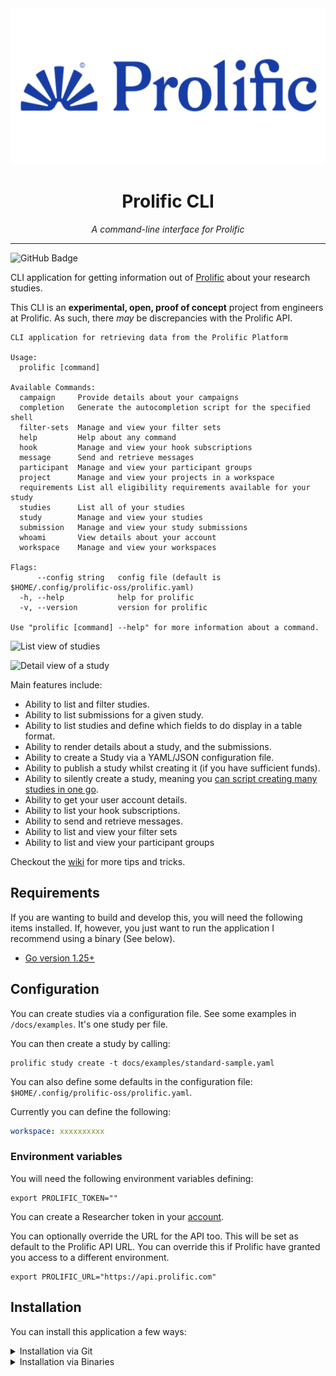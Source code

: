 <div align="center">
  <img alt="logo" src="./docs/img/logo.png" height="250px">

  <h1>Prolific CLI</h1>

<i>A command-line interface for Prolific</i>

</div>

<hr />

![GitHub Badge](https://github.com/prolific-oss/cli/workflows/Go/badge.svg)

CLI application for getting information out of [Prolific](https://www.prolific.com) about your research studies.

This CLI is an **experimental, open, proof of concept** project from engineers at Prolific. As such, there *may* be discrepancies with the Prolific API.

```text
CLI application for retrieving data from the Prolific Platform

Usage:
  prolific [command]

Available Commands:
  campaign     Provide details about your campaigns
  completion   Generate the autocompletion script for the specified shell
  filter-sets  Manage and view your filter sets
  help         Help about any command
  hook         Manage and view your hook subscriptions
  message      Send and retrieve messages
  participant  Manage and view your participant groups
  project      Manage and view your projects in a workspace
  requirements List all eligibility requirements available for your study
  studies      List all of your studies
  study        Manage and view your studies
  submission   Manage and view your study submissions
  whoami       View details about your account
  workspace    Manage and view your workspaces

Flags:
      --config string   config file (default is $HOME/.config/prolific-oss/prolific.yaml)
  -h, --help            help for prolific
  -v, --version         version for prolific

Use "prolific [command] --help" for more information about a command.
```

![List view of studies](docs/img/list-view.png)

![Detail view of a study](docs/img/detail-view.png)

Main features include:

- Ability to list and filter studies.
- Ability to list submissions for a given study.
- Ability to list studies and define which fields to do display in a table format.
- Ability to render details about a study, and the submissions.
- Ability to create a Study via a YAML/JSON configuration file.
- Ability to publish a study whilst creating it (if you have sufficient funds).
- Ability to silently create a study, meaning you [can script creating many studies in one go](https://github.com/prolific-oss/cli/wiki/Create-multiple-studies-via-a-bash-script).
- Ability to get your user account details.
- Ability to list your hook subscriptions.
- Ability to send and retrieve messages.
- Ability to list and view your filter sets
- Ability to list and view your participant groups

Checkout the [wiki](https://github.com/prolific-oss/cli/wiki) for more tips and tricks.

## Requirements

If you are wanting to build and develop this, you will need the following items installed. If, however, you just want to run the application I recommend using a binary (See below).

- [Go version 1.25+](https://go.dev/doc/install)

## Configuration

You can create studies via a configuration file. See some examples in `/docs/examples`. It's one study per file.

You can then create a study by calling:

```shell
prolific study create -t docs/examples/standard-sample.yaml
```

You can also define some defaults in the configuration file: `$HOME/.config/prolific-oss/prolific.yaml`.

Currently you can define the following:

```yaml
workspace: xxxxxxxxxx
```

### Environment variables

You will need the following environment variables defining:

```shell
export PROLIFIC_TOKEN=""
```

You can create a Researcher token in your [account](https://app.prolific.com/researcher/tokens/).

You can optionally override the URL for the API too. This will be set as default to the Prolific API URL. You can override this if Prolific have granted you access to a different environment.

```shell
export PROLIFIC_URL="https://api.prolific.com"
```

## Installation

You can install this application a few ways:

<details>
<summary>Installation via Git</summary>

```shell
git clone https://github.com/prolific-oss/cli.git
cd cli
make all
./prolific
```

You can also install into your `$GOPATH/bin` by running `make build && go install`.

</details>

<details>
<summary>Installation via Binaries</summary>

You can download the binaries from the [release pages](https://github.com/prolific-oss/cli/releases). Find the release you want, and check the "Assets" section.

Once downloaded, be sure to put the binary in a folder that is referenced in your `$PATH`.

</details>
